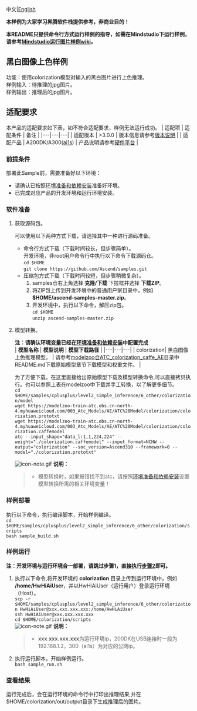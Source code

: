 中文|[English](README.md)

**本样例为大家学习昇腾软件栈提供参考，非商业目的！**

**本README只提供命令行方式运行样例的指导，如需在Mindstudio下运行样例，请参考[Mindstudio运行图片样例wiki](https://github.com/Ascend/samples/wikis/Mindstudio%E8%BF%90%E8%A1%8C%E5%9B%BE%E7%89%87%E6%A0%B7%E4%BE%8B?sort_id=3164874)。**

## 黑白图像上色样例

功能：使用colorization模型对输入的黑白图片进行上色推理。    
样例输入：待推理的jpg图片。    
样例输出：推理后的jpg图片。

## 适配要求

本产品的适配要求如下表，如不符合适配要求，样例无法运行成功。
| 适配项 | 适配条件 | 备注 |
|---|---|---|
| 适配版本 | >3.0.0 | 版本信息请参考[版本说明](https://ascend.huawei.com/zh/#/software/cann/notice) |
| 适配产品 | A200DK/A300([ai1s](https://support.huaweicloud.com/productdesc-ecs/ecs_01_0047.html#ecs_01_0047__section78423209366))  | 产品说明请参考[硬件平台](https://ascend.huawei.com/zh/#/hardware/product) |


### 前提条件

部署此Sample前，需要准备好以下环境：

- 请确认已按照[环境准备和依赖安装](../../../environment)准备好环境。    
- 已完成对应产品的开发环境和运行环境安装。

### 软件准备

1. 获取源码包。

   可以使用以下两种方式下载，请选择其中一种进行源码准备。   
    - 命令行方式下载（下载时间较长，但步骤简单）。    
       开发环境，非root用户命令行中执行以下命令下载源码仓。    
       ```cd $HOME```     
       ```git clone https://github.com/Ascend/samples.git```   
    - 压缩包方式下载（下载时间较短，但步骤稍微复杂）。    
        1. samples仓右上角选择 **克隆/下载** 下拉框并选择 **下载ZIP**。    
        2. 将ZIP包上传到开发环境中的普通用户家目录中，例如 **$HOME/ascend-samples-master.zip**。     
        3. 开发环境中，执行以下命令，解压zip包。     
            ```cd $HOME```    
            ```unzip ascend-samples-master.zip```

2. 模型转换。

    **注：请确认环境变量已经在[环境准备和依赖安装](../../../environment)中配置完成**    
    |  **模型名称**  |  **模型说明**  |  **模型下载路径**  |
    |---|---|---|
    |  colorization| 黑白图像上色推理模型。  |  请参考[modelzoo仓ATC_colorization_caffe_AE](https://github.com/Ascend/modelzoo/tree/master/contrib/TensorFlow/Research/cv/colorization/ATC_colorization_caffe_AE)目录中README.md下载原始模型章节下载模型和权重文件。 |

    为了方便下载，在这里直接给出原始模型下载及模型转换命令,可以直接拷贝执行。也可以参照上表在modelzoo中下载并手工转换，以了解更多细节。     
    ```cd $HOME/samples/cplusplus/level2_simple_inference/6_other/colorization/model```     
    ```wget https://modelzoo-train-atc.obs.cn-north-4.myhuaweicloud.com/003_Atc_Models/AE/ATC%20Model/colorization/colorization.prototxt```    
    ```wget https://modelzoo-train-atc.obs.cn-north-4.myhuaweicloud.com/003_Atc_Models/AE/ATC%20Model/colorization/colorization.caffemodel```    
    ```atc --input_shape="data_l:1,1,224,224" --weight="./colorization.caffemodel" --input_format=NCHW --output="colorization" --soc_version=Ascend310 --framework=0 --model="./colorization.prototxt"```

    ![](https://images.gitee.com/uploads/images/2020/1106/160652_6146f6a4_5395865.gif "icon-note.gif") **说明：**  
    > - 模型转换时，如果报错找不到atc，请按照[环境准备和依赖安装](../../../environment)设置模型转换所需的相关环境变量！

### 样例部署

执行以下命令，执行编译脚本，开始样例编译。   
```cd $HOME/samples/cplusplus/level2_simple_inference/6_other/colorization/scripts```    
```bash sample_build.sh```

### 样例运行

**注：开发环境与运行环境合一部署，请跳过步骤1，直接执行[步骤2](#step_2)即可。**   

1. 执行以下命令,将开发环境的 **colorization** 目录上传到运行环境中，例如 **/home/HwHiAiUser**，并以HwHiAiUser（运行用户）登录运行环境（Host）。    
    ```scp -r $HOME/samples/cplusplus/level2_simple_inference/6_other/colorization HwHiAiUser@xxx.xxx.xxx.xxx:/home/HwHiAiUser```    
    ```ssh HwHiAiUser@xxx.xxx.xxx.xxx```     
    ```cd $HOME/colorization/scripts```    
    ![](https://images.gitee.com/uploads/images/2020/1106/160652_6146f6a4_5395865.gif "icon-note.gif") **说明：**  
    > - **xxx.xxx.xxx.xxx**为运行环境ip，200DK在USB连接时一般为192.168.1.2，300（ai1s）为对应的公网ip。

2. <a name="step_2"></a>执行运行脚本，开始样例运行。         
    ```bash sample_run.sh```      

### 查看结果

运行完成后，会在运行环境的命令行中打印出推理结果,并在$HOME/colorization/out/output目录下生成推理后的图片。
